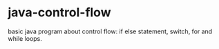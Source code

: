 # java-control-flow

basic java program about control flow: if else statement, switch, for and while loops.
